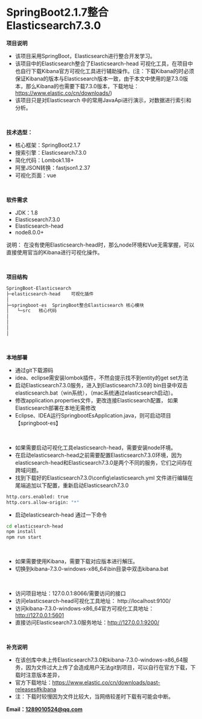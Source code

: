 # SpringBoot2.1.7整合Elasticsearch7.3.0
**项目说明** 
- 该项目采用SpringBoot，Elasticsearch进行整合开发学习。
- 该项目中的Elasticsearch整合了Elasticsearch-head 可视化工具，在项目中也自行下载Kibana官方可视化工具进行辅助操作。(注：下载Kibana的时必须保证Kibana的版本与Elasticsearch版本一致，由于本文中使用的是7.3.0版本，那么Kibana的也需要下载7.3.0版本，下载地址：https://www.elastic.co/cn/downloads/)
- 该项目只是对Elasticsearch 中的常用JavaApi进行演示，对数据进行索引和分析。

<br>

**技术选型：**
- 核心框架：SpringBoot2.1.7
- 搜索引擎：Elasticsearch7.3.0
- 简化代码：Lombok1.18+
- 阿里JSON转换：fastjson1.2.37
- 可视化页面：vue

<br>

 
**软件需求** 
- JDK：1.8
- Elasticsearch7.3.0
- Elasticsearch-head
- node8.0.0+

说明： 在没有使用Elasticsearch-head时，那么node环境和Vue无需掌握，可以直接使用官当的Kibana进行可视化操作。

<br>

**项目结构** 

```sh
SpringBoot-Elasticsearch
├─elasticsearch-head	可视化插件
│
├─springboot-es  SpringBoot整合Elasticsearch 核心模块
│	└─src	核心代码
│
│
│
│
```
<br>

**本地部署**
- 通过git下载源码
- idea、eclipse需安装lombok插件，不然会提示找不到entity的get set方法
- 启动Elasticsearch7.3.0服务，进入到Elasticsearch7.3.0的 bin目录中双击elasticsearch.bat（win系统），（mac系统通过elasticsearch启动）。
- 修改application.properties文件，更改连接Elasticsearch配置， 如果Elasticsearch部署在本地无需修改
- Eclipse、IDEA运行SpringbootEsApplication.java，则可启动项目【springboot-es】

<br>

- 如果需要启动可视化工具elasticsearch-head，需要安装node环境。
- 在启动elasticsearch-head之前需要配置Elasticsearch7.3.0环境，因为elasticsearch-head和Elasticsearch7.3.0是两个不同的服务，它们之间存在跨域问题。
- 找到下载好的Elasticsearch7.3.0\config\elasticsearch.yml 文件进行编辑在尾端追加以下配置，重新启动Elasticsearch7.3.0

```sh
http.cors.enabled: true
http.cors.allow-origin: "*"
```

- 启动elasticsearch-head 通过一下命令

```sh
cd elasticsearch-head
npm install
npm run start
```

<br>

- 如果需要使用Kibana，需要下载对应版本进行解压。
- 切换到kibana-7.3.0-windows-x86_64\bin目录中双击kibana.bat

<br>

- 访问项目地址：127.0.0.1:8066/需要访问的接口
- 访问elasticsearch-head可视化工具地址： http://localhost:9100/
- 访问kibana-7.3.0-windows-x86_64官方可视化工具地址：http://127.0.0.1:5601
- 直接访问Elasticsearch7.3.0服务地址：http://127.0.0.1:9200/

<br>

**补充说明**
- 在该创库中未上传Elasticsearch7.3.0和kibana-7.3.0-windows-x86_64服务，因为文件过大上传了会造成用户无法git到项目，可以自行在官方下载，下载时注意版本差异，
- 官方下载地址：https://www.elastic.co/cn/downloads/past-releases#kibana
- 注：下载时较慢因为文件比较大，当网络较差时下载有可能会中断。

**Email：1289010524@qq.com**

